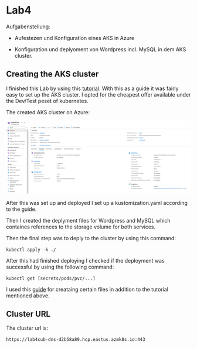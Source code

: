 # Lab4

Aufgabenstellung:

- Aufestezen und Konfiguration eines AKS in Azure

- Konfiguration und deplyoment von Wordpress incl. MySQL in dem AKS cluster. 


## Creating the AKS cluster

I finished this Lab by using this [tutorial](https://learn.microsoft.com/en-us/azure/aks/tutorial-kubernetes-prepare-app). With this as a guide it was fairly easy to set up the AKS cluster. I opted for the cheapest offer available under the Dev/Test peset of kubernetes. 

The created AKS cluster on Azure:

![AKS cluster](aksCluster_screen.png)

After this was set up and deployed I set up a kustomization.yaml according to the guide. 

Then I created the deplyment files for Wordpress and MySQL which containes references to the storage volume for both services.

Then the final step was to deply to the cluster by using this command:

```
kubectl apply -k ./
```

After this had finished deploying I checked if the deployment was successful by using the following command:

```
kubectl get [secrets/pods/pvc/...]
```

I used this [guide](https://kubernetes.io/docs/tutorials/stateful-application/mysql-wordpress-persistent-volume/) for creataing certain files in addition to the tutorial mentioned above.

## Cluster URL
The cluster url is:
```
https://lab4cub-dns-d2b58a89.hcp.eastus.azmk8s.io:443
```
